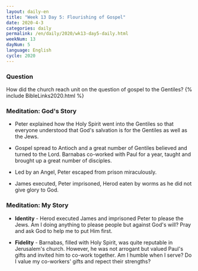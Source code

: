 ```yaml
---
layout: daily-en
title: "Week 13 Day 5: Flourishing of Gospel"
date: 2020-4-3 
categories: daily
permalink: /en/daily/2020/wk13-day5-daily.html
weekNum: 13
dayNum: 5
language: English
cycle: 2020
---
```

### Question     
How did the church reach unit on the question of gospel to the Gentiles?
{% include BibleLinks2020.html %} 

### Meditation: God's Story   
+ Peter explained how the Holy Spirit went into the Gentiles so that everyone understood that God's salvation is for the Gentiles as well as the Jews. 

+ Gospel spread to Antioch and a great number of Gentiles believed and turned to the Lord. Barnabas co-worked with Paul for a year, taught and brought up a great number of disciples.  

+ Led by an Angel, Peter escaped from prison miraculously. 

+ James executed, Peter imprisoned, Herod eaten by worms as he did not give glory to God. 

### Meditation: My Story   
+ **Identity** - Herod executed James and imprisoned Peter to please the Jews. Am I doing anything to please people but against God's will? Pray and ask God to help me to put Him first. 

+ **Fidelity** - Barnabas, filled with Holy Spirit, was quite reputable in Jerusalem's church. However, he was not arrogant but valued Paul's gifts and invited him to co-work together. Am I humble when I serve? Do I value my co-workers' gifts and repect their strengths? 
